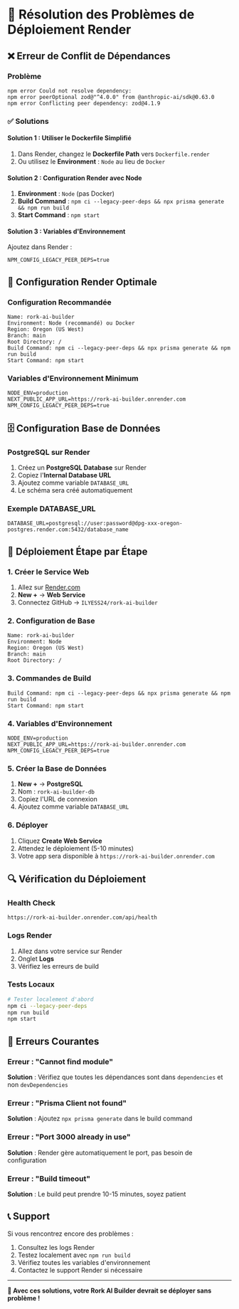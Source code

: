 # 🚨 Résolution des Problèmes de Déploiement Render

## ❌ Erreur de Conflit de Dépendances

### Problème
```
npm error Could not resolve dependency:
npm error peerOptional zod@"^4.0.0" from @anthropic-ai/sdk@0.63.0
npm error Conflicting peer dependency: zod@4.1.9
```

### ✅ Solutions

#### Solution 1 : Utiliser le Dockerfile Simplifié
1. Dans Render, changez le **Dockerfile Path** vers `Dockerfile.render`
2. Ou utilisez le **Environment** : `Node` au lieu de `Docker`

#### Solution 2 : Configuration Render avec Node
1. **Environment** : `Node` (pas Docker)
2. **Build Command** : `npm ci --legacy-peer-deps && npx prisma generate && npm run build`
3. **Start Command** : `npm start`

#### Solution 3 : Variables d'Environnement
Ajoutez dans Render :
```
NPM_CONFIG_LEGACY_PEER_DEPS=true
```

## 🔧 Configuration Render Optimale

### Configuration Recommandée
```
Name: rork-ai-builder
Environment: Node (recommandé) ou Docker
Region: Oregon (US West)
Branch: main
Root Directory: /
Build Command: npm ci --legacy-peer-deps && npx prisma generate && npm run build
Start Command: npm start
```

### Variables d'Environnement Minimum
```
NODE_ENV=production
NEXT_PUBLIC_APP_URL=https://rork-ai-builder.onrender.com
NPM_CONFIG_LEGACY_PEER_DEPS=true
```

## 🗄️ Configuration Base de Données

### PostgreSQL sur Render
1. Créez un **PostgreSQL Database** sur Render
2. Copiez l'**Internal Database URL**
3. Ajoutez comme variable `DATABASE_URL`
4. Le schéma sera créé automatiquement

### Exemple DATABASE_URL
```
DATABASE_URL=postgresql://user:password@dpg-xxx-oregon-postgres.render.com:5432/database_name
```

## 🚀 Déploiement Étape par Étape

### 1. Créer le Service Web
1. Allez sur [Render.com](https://render.com)
2. **New +** → **Web Service**
3. Connectez GitHub → `ILYESS24/rork-ai-builder`

### 2. Configuration de Base
```
Name: rork-ai-builder
Environment: Node
Region: Oregon (US West)
Branch: main
Root Directory: /
```

### 3. Commandes de Build
```
Build Command: npm ci --legacy-peer-deps && npx prisma generate && npm run build
Start Command: npm start
```

### 4. Variables d'Environnement
```
NODE_ENV=production
NEXT_PUBLIC_APP_URL=https://rork-ai-builder.onrender.com
NPM_CONFIG_LEGACY_PEER_DEPS=true
```

### 5. Créer la Base de Données
1. **New +** → **PostgreSQL**
2. Nom : `rork-ai-builder-db`
3. Copiez l'URL de connexion
4. Ajoutez comme variable `DATABASE_URL`

### 6. Déployer
1. Cliquez **Create Web Service**
2. Attendez le déploiement (5-10 minutes)
3. Votre app sera disponible à `https://rork-ai-builder.onrender.com`

## 🔍 Vérification du Déploiement

### Health Check
```
https://rork-ai-builder.onrender.com/api/health
```

### Logs Render
1. Allez dans votre service sur Render
2. Onglet **Logs**
3. Vérifiez les erreurs de build

### Tests Locaux
```bash
# Tester localement d'abord
npm ci --legacy-peer-deps
npm run build
npm start
```

## 🚨 Erreurs Courantes

### Erreur : "Cannot find module"
**Solution** : Vérifiez que toutes les dépendances sont dans `dependencies` et non `devDependencies`

### Erreur : "Prisma Client not found"
**Solution** : Ajoutez `npx prisma generate` dans le build command

### Erreur : "Port 3000 already in use"
**Solution** : Render gère automatiquement le port, pas besoin de configuration

### Erreur : "Build timeout"
**Solution** : Le build peut prendre 10-15 minutes, soyez patient

## 📞 Support

Si vous rencontrez encore des problèmes :
1. Consultez les logs Render
2. Testez localement avec `npm run build`
3. Vérifiez toutes les variables d'environnement
4. Contactez le support Render si nécessaire

---

**🎯 Avec ces solutions, votre Rork AI Builder devrait se déployer sans problème !**

